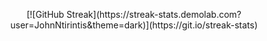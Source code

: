 <p align="center"> 
  [![GitHub Streak](https://streak-stats.demolab.com?user=JohnNtirintis&theme=dark)](https://git.io/streak-stats)
</p>
  


